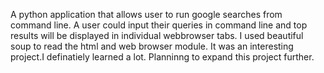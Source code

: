 A python application that allows user to run google searches from command line. A user could input their queries in command 
line and top results will be displayed in individual webbrowser tabs. I used beautiful soup to read the html and web browser module. 
It was an interesting project.I definatiely learned a lot. Planninng to expand this project further.
